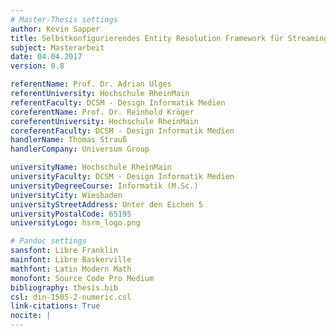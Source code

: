 ```yaml
---
# Master-Thesis settings
author: Kevin Sapper
title: Selbstkonfigurierendes Entity Resolution Framework für Streaming-Daten
subject: Masterarbeit
date: 04.04.2017
version: 0.8

referentName: Prof. Dr. Adrian Ulges
referentUniversity: Hochschule RheinMain
referentFaculty: DCSM - Design Informatik Medien
coreferentName: Prof. Dr. Reinhold Kröger
coreferentUniversity: Hochschule RheinMain
coreferentFaculty: DCSM - Design Informatik Medien
handlerName: Thomas Strauß
handlerCompany: Universum Group

universityName: Hochschule RheinMain
universityFaculty: DCSM - Design Informatik Medien
universityDegreeCourse: Informatik (M.Sc.)
universityCity: Wiesbaden
universityStreetAddress: Unter den Eichen 5
universityPostalCode: 65195
universityLogo: hsrm_logo.png

# Pandoc settings
sansfont: Libre Franklin
mainfont: Libre Baskerville
mathfont: Latin Modern Math
monofont: Source Code Pro Medium
bibliography: thesis.bib
csl: din-1505-2-numeric.csl
link-citations: True
nocite: |
---
```

